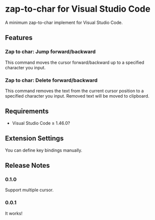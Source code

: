 # zap-to-char for Visual Studio Code

A minimum zap-to-char implement for Visual Studio Code.

## Features

### Zap to char: Jump forward/backward

This command moves the cursor forward/backward up to a specified character you input.

### Zap to char: Delete forward/backward

This command removes the text from the current cursor position to a specified character you input.
Removed text will be moved to clipboard.

## Requirements

- Visual Studio Code ≥ 1.46.0?

## Extension Settings

You can define key bindings manually.

## Release Notes

### 0.1.0

Support multiple cursor.

### 0.0.1

It works!
